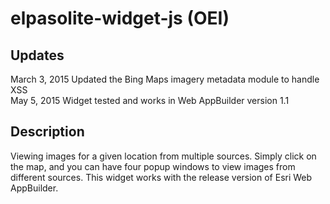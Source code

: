 # elpasolite-widget-js (OEI)

## Updates
March 3, 2015
Updated the Bing Maps imagery metadata module to handle XSS  
May 5, 2015
Widget tested and works in Web AppBuilder version 1.1


## Description
Viewing images for a given location from multiple sources. Simply click on the map, and you can have four popup windows to view images from different sources. This widget works with the release version of Esri Web AppBuilder.
